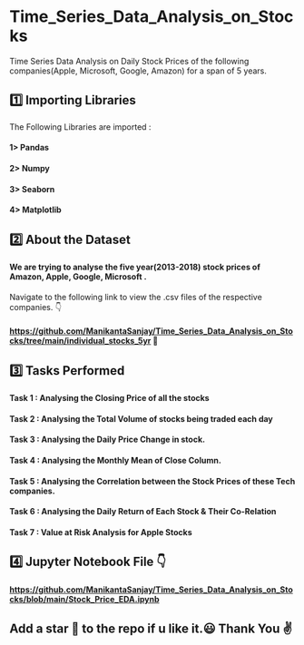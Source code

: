 # Time_Series_Data_Analysis_on_Stocks
Time Series Data Analysis on Daily Stock Prices of the following companies(Apple, Microsoft, Google, Amazon) for a span of 5 years.
## :one: Importing Libraries
The Following Libraries are imported :

#### 1> Pandas

#### 2> Numpy

#### 3> Seaborn

#### 4> Matplotlib

## :two: About the Dataset

#### We are trying to analyse the five year(2013-2018) stock prices of Amazon, Apple, Google, Microsoft .

Navigate to the following link to view the .csv files of the respective companies. :point_down:

#### https://github.com/ManikantaSanjay/Time_Series_Data_Analysis_on_Stocks/tree/main/individual_stocks_5yr :link:

## :three: Tasks Performed

#### Task 1 : Analysing the Closing Price of all the stocks

#### Task 2 : Analysing the Total Volume of stocks being traded each day

#### Task 3 : Analysing the Daily Price Change in stock.

#### Task 4 : Analysing the Monthly Mean of Close Column.

#### Task 5 : Analysing the Correlation between the Stock Prices of these Tech companies. 

#### Task 6 : Analysing the Daily Return of Each Stock & Their Co-Relation

#### Task 7 : Value at Risk Analysis for Apple Stocks

## :four: Jupyter Notebook File :point_down:

#### https://github.com/ManikantaSanjay/Time_Series_Data_Analysis_on_Stocks/blob/main/Stock_Price_EDA.ipynb

## Add a star 🌟 to the repo if u like it.:smiley: Thank You :v:
